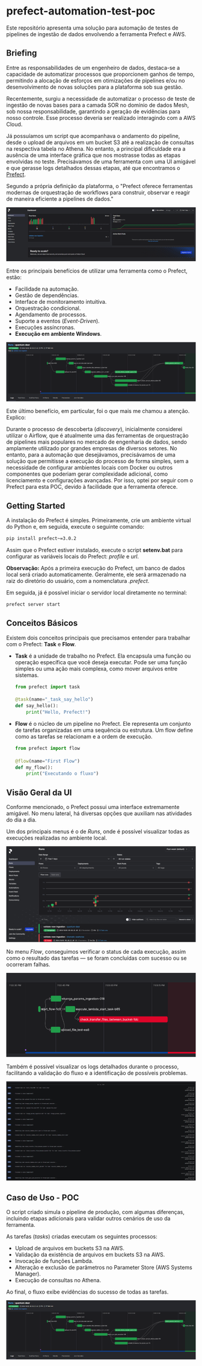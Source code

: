 # prefect-automation-test-poc
Este repositório apresenta uma solução para automação de testes de pipelines de ingestão de dados envolvendo a ferramenta Prefect e AWS.

## Briefing

Entre as responsabilidades de um engenheiro de dados, destaca-se a capacidade de automatizar processos que proporcionem ganhos de tempo, permitindo a alocação de esforços em otimizações de pipelines e/ou no desenvolvimento de novas soluções para a plataforma sob sua gestão.

Recentemente, surgiu a necessidade de automatizar o processo de teste de ingestão de novas bases para a camada SOR no domínio de dados Mesh, sob nossa responsabilidade, garantindo a geração de evidências para nosso controle. Esse processo deveria ser realizado interagindo com a AWS Cloud.

Já possuíamos um script que acompanhava o andamento do pipeline, desde o upload de arquivos em um bucket S3 até a realização de consultas na respectiva tabela no Athena. No entanto, a principal dificuldade era a ausência de uma interface gráfica que nos mostrasse todas as etapas envolvidas no teste. Precisávamos de uma ferramenta com uma UI amigável e que gerasse logs detalhados dessas etapas, até que encontramos o [Prefect](https://www.prefect.io/).

Segundo a própria definição da plataforma, o "Prefect oferece ferramentas modernas de orquestração de workflows para construir, observar e reagir de maneira eficiente a pipelines de dados."

![WelcomeInterface.png](img/WelcomeInterface.png)

Entre os principais benefícios de utilizar uma ferramenta como o Prefect, estão:
- Facilidade na automação.
- Gestão de dependências.
- Interface de monitoramento intuitiva.
- Orquestração condicional.
- Agendamento de processos.
- Suporte a eventos (_Event-Driven_).
- Execuções assíncronas.
- **Execução em ambiente Windows**.

![FlowSuccessful.png](img/FlowSuccessful.png)

Este último benefício, em particular, foi o que mais me chamou a atenção. Explico:

Durante o processo de descoberta (_discovery_), inicialmente considerei utilizar o Airflow, que é atualmente uma das ferramentas de orquestração de pipelines mais populares no mercado de engenharia de dados, sendo amplamente utilizado por grandes empresas de diversos setores. No entanto, para a automação que desejávamos, precisávamos de uma solução que permitisse a execução do processo de forma simples, sem a necessidade de configurar ambientes locais com Docker ou outros componentes que poderiam gerar complexidade adicional, como licenciamento e configurações avançadas. Por isso, optei por seguir com o Prefect para esta POC, devido à facilidade que a ferramenta oferece.

## Getting Started

A instalação do Prefect é simples. Primeiramente, crie um ambiente virtual do Python e, em seguida, execute o seguinte comando:

```bash
pip install prefect~=3.0.2
```

Assim que o Prefect estiver instalado, execute o script **setenv.bat** para configurar as variáveis locais do Prefect: _profile_ e _url_.

**Observação:** Após a primeira execução do Prefect, um banco de dados local será criado automaticamente. Geralmente, ele será armazenado na raiz do diretório do usuário, com a nomenclatura _.prefect_.

Em seguida, já é possível iniciar o servidor local diretamente no terminal:

```bash
prefect server start
```

## Conceitos Básicos

Existem dois conceitos principais que precisamos entender para trabalhar com o Prefect: **Task** e **Flow**.

- **Task** é a unidade de trabalho no Prefect. Ela encapsula uma função ou operação específica que você deseja executar. Pode ser uma função simples ou uma ação mais complexa, como mover arquivos entre sistemas.

    ```python
    from prefect import task

    @task(name="_task_say_hello")
    def say_hello():
        print("Hello, Prefect!")
    ```

- **Flow** é o núcleo de um pipeline no Prefect. Ele representa um conjunto de tarefas organizadas em uma sequência ou estrutura. Um flow define como as tarefas se relacionam e a ordem de execução.

    ```python
    from prefect import flow

    @flow(name="First Flow")
    def my_flow():
        print("Executando o fluxo")
    ```

## Visão Geral da UI

Conforme mencionado, o Prefect possui uma interface extremamente amigável. No menu lateral, há diversas opções que auxiliam nas atividades do dia a dia.

Um dos principais menus é o de _Runs_, onde é possível visualizar todas as execuções realizadas no ambiente local.

![RunsUI.png](img/RunsUI.png)

No menu _Flow_, conseguimos verificar o status de cada execução, assim como o resultado das tarefas — se foram concluídas com sucesso ou se ocorreram falhas.

![FlowErrorExample.png](img/FlowErrorExample.png)

Também é possível visualizar os logs detalhados durante o processo, facilitando a validação do fluxo e a identificação de possíveis problemas.

![LogsUI.png](img/LogsUI.png)

## Caso de Uso - POC

O script criado simula o pipeline de produção, com algumas diferenças, incluindo etapas adicionais para validar outros cenários de uso da ferramenta.

As tarefas (_tasks_) criadas executam os seguintes processos:
- Upload de arquivos em buckets S3 na AWS.
- Validação da existência de arquivos em buckets S3 na AWS.
- Invocação de funções Lambda.
- Alteração e exclusão de parâmetros no Parameter Store (AWS Systems Manager).
- Execução de consultas no Athena.

Ao final, o fluxo exibe evidências do sucesso de todas as tarefas.

![FlowSuccessful.png](img/FlowSuccessful.png)
